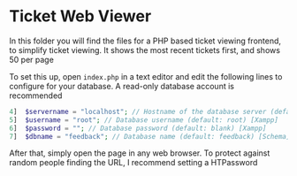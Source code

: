 # Ticket Web Viewer

In this folder you will find the files for a PHP based ticket viewing frontend, to simplify ticket viewing. It shows the most recent tickets first, and shows 50 per page

To set this up, open `index.php` in a text editor and edit the following lines to configure for your database. A read-only database account is recommended

```php
4]  $servername = "localhost"; // Hostname of the database server (default localhost)
5]  $username = "root"; // Database username (default: root) [Xampp]
6]  $password = ""; // Database password (default: blank) [Xampp]
7]  $dbname = "feedback"; // Database name (default: feedback) [Schema]
```

After that, simply open the page in any web browser. To protect against random people finding the URL, I recommend setting a HTPassword